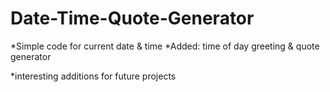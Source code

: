 # Date-Time-Quote-Generator
*Simple code for current date & time
*Added: time of day greeting & quote generator

*interesting additions for future projects
